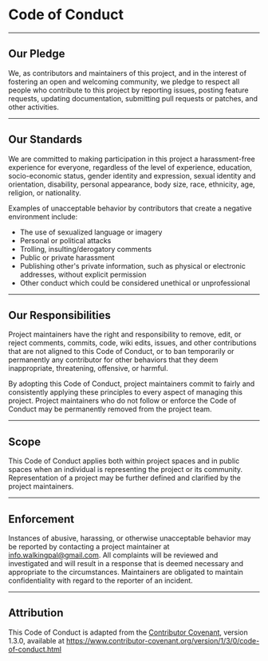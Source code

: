 # Code of Conduct

---

## Our Pledge

We, as contributors and maintainers of this project, and in the interest of
fostering an open and welcoming community, we pledge to respect all people who
contribute to this project by reporting issues, posting feature requests, updating
documentation, submitting pull requests or patches, and other activities.

---

## Our Standards

We are committed to making participation in this project a harassment-free
experience for everyone, regardless of the level of experience, education, socio-economic status, 
gender identity and expression, sexual identity and orientation, disability, personal appearance,
body size, race, ethnicity, age, religion, or nationality.

Examples of unacceptable behavior by contributors that create a negative environment include:

- The use of sexualized language or imagery
- Personal or political attacks
- Trolling, insulting/derogatory comments
- Public or private harassment
- Publishing other's private information, such as physical or electronic
  addresses, without explicit permission
- Other conduct which could be considered unethical or unprofessional 

---

## Our Responsibilities

Project maintainers have the right and responsibility to remove, edit, or
reject comments, commits, code, wiki edits, issues, and other contributions
that are not aligned to this Code of Conduct, or to ban temporarily or
permanently any contributor for other behaviors that they deem inappropriate,
threatening, offensive, or harmful.

By adopting this Code of Conduct, project maintainers commit to
fairly and consistently applying these principles to every aspect of managing
this project. Project maintainers who do not follow or enforce the Code of
Conduct may be permanently removed from the project team.

---

## Scope

This Code of Conduct applies both within project spaces and in public spaces
when an individual is representing the project or its community. Representation of
a project may be further defined and clarified by the project maintainers.

---

## Enforcement

Instances of abusive, harassing, or otherwise unacceptable behavior may be
reported by contacting a project maintainer at info.walkingpal@gmail.com. All
complaints will be reviewed and investigated and will result in a response that
is deemed necessary and appropriate to the circumstances. Maintainers are
obligated to maintain confidentiality with regard to the reporter of an
incident.

---

## Attribution

This Code of Conduct is adapted from the [Contributor Covenant][homepage],
version 1.3.0, available at https://www.contributor-covenant.org/version/1/3/0/code-of-conduct.html

[homepage]: https://www.contributor-covenant.org
